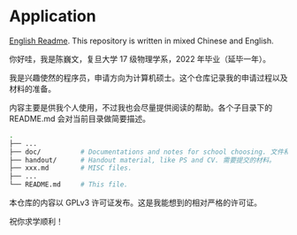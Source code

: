# Application

[English Readme](README.en.md). This repository is written in mixed Chinese and English.

你好哇，我是陈巍文，复旦大学 17 级物理学系，2022 年毕业（延毕一年）。

我是兴趣使然的程序员，申请方向为计算机硕士。这个仓库记录我的申请过程以及材料的准备。

内容主要是供我个人使用，不过我也会尽量提供阅读的帮助。各个子目录下的 README.md 会对当前目录做简要描述。

```bash
.
├── ...
├── doc/          # Documentations and notes for school choosing. 文件和笔记。
├── handout/      # Handout material, like PS and CV. 需要提交的材料。
├── xxx.md        # MISC files.
├── ...
└── README.md     # This file.
```

本仓库的内容以 GPLv3 许可证发布。这是我能想到的相对严格的许可证。

祝你求学顺利！